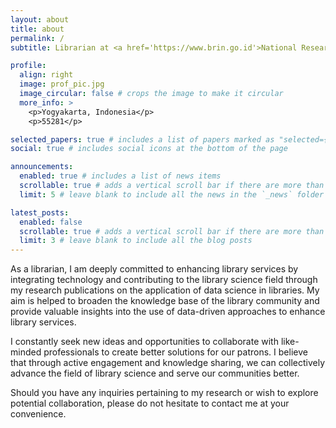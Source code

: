 ```yaml
---
layout: about
title: about
permalink: /
subtitle: Librarian at <a href='https://www.brin.go.id'>National Research and Innovation Agency</a>. Incoming MSc Data Science student at <a href='https://www.sheffield.ac.uk/ijc'>the University of Sheffield Information School</a>.

profile:
  align: right
  image: prof_pic.jpg
  image_circular: false # crops the image to make it circular
  more_info: >
    <p>Yogyakarta, Indonesia</p>
    <p>55281</p>

selected_papers: true # includes a list of papers marked as "selected={true}"
social: true # includes social icons at the bottom of the page

announcements:
  enabled: true # includes a list of news items
  scrollable: true # adds a vertical scroll bar if there are more than 3 news items
  limit: 5 # leave blank to include all the news in the `_news` folder

latest_posts:
  enabled: false
  scrollable: true # adds a vertical scroll bar if there are more than 3 new posts items
  limit: 3 # leave blank to include all the blog posts
---
```


As a librarian, I am deeply committed to enhancing library services by integrating technology and contributing to the library science field through my research publications on the application of data science in libraries. My aim is helped to broaden the knowledge base of the library community and provide valuable insights into the use of data-driven approaches to enhance library services.

I constantly seek new ideas and opportunities to collaborate with like-minded professionals to create better solutions for our patrons. I believe that through active engagement and knowledge sharing, we can collectively advance the field of library science and serve our communities better.

Should you have any inquiries pertaining to my research or wish to explore potential collaboration, please do not hesitate to contact me at your convenience.
